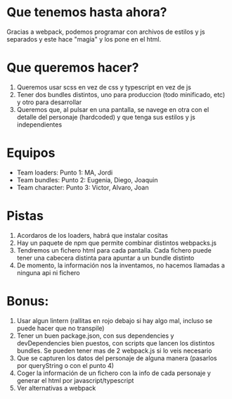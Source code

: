 # Que tenemos hasta ahora?
Gracias a webpack, podemos programar con archivos de estilos y js separados y este hace "magia" y los pone en el html.

# Que queremos hacer?
1. Queremos usar scss en vez de css y typescript en vez de js
2. Tener dos bundles distintos, uno para produccion (todo minificado, etc) y otro para desarrollar
3. Queremos que, al pulsar en una pantalla, se navege en otra con el detalle del personaje (hardcoded) y que tenga sus estilos y js independientes

# Equipos
- Team loaders: Punto 1: MA, Jordi
- Team bundles: Punto 2: Eugenia, Diego, Joaquin
- Team character: Punto 3: Victor, Alvaro, Joan

# Pistas
1. Acordaros de los loaders, habrá que instalar cositas
2. Hay un paquete de npm que permite combinar distintos webpacks.js
3. Tendremos un fichero html para cada pantalla. Cada fichero puede tener una cabecera distinta para apuntar a un bundle distinto
4. De momento, la información nos la inventamos, no hacemos llamadas a ninguna api ni fichero

# Bonus:
1. Usar algun lintern (rallitas en rojo debajo si hay algo mal, incluso se puede hacer que no transpile)
2. Tener un buen package.json, con sus dependencies y devDependencies bien puestos, con scripts que lancen los distintos bundles. Se pueden tener mas de 2 webpack.js si lo veis necesario
3. Que se capturen los datos del personaje de alguna manera (pasarlos por queryString o con el punto 4)
4. Coger la información de un fichero con la info de cada personaje y generar el html por javascript/typescript
5. Ver alternativas a webpack
